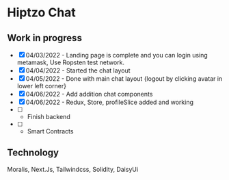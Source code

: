 # Hiptzo Chat

## Work in progress

- [x] 04/03/2022 - Landing page is complete and you can login using metamask, Use Ropsten test network.
- [x] 04/04/2022 - Started the chat layout
- [x] 04/05/2022 - Done with main chat layout {logout by clicking avatar in lower left corner}
- [x] 04/06/2022 - Add addition chat components
- [x] 04/06/2022 - Redux, Store, profileSlice added and working
- [ ] - Finish backend
- [ ] - Smart Contracts

## Technology

Moralis, Next.Js, Tailwindcss, Solidity, DaisyUi
